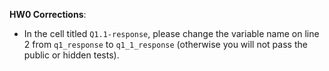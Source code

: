 **HW0 Corrections**:

* In the cell titled `Q1.1-response`, please change the variable name on line 2 from `q1_response` to `q1_1_response` (otherwise you will not pass the public or hidden tests).
